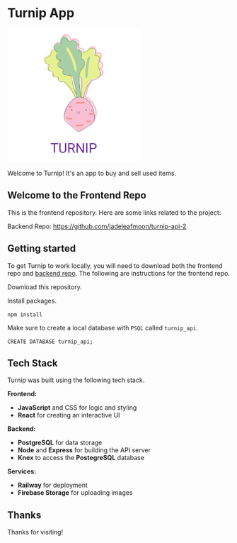# Turnip App



<img src="https://raw.githubusercontent.com/jadeleafmoon/turnip-app/main/src/assets/logo-turnip.png" width="300"/>



Welcome to Turnip! It's an app to buy and sell used items.

## Welcome to the Frontend Repo

This is the frontend repository. Here are some links related to the project:

Backend Repo: https://github.com/jadeleafmoon/turnip-api-2

## Getting started

To get Turnip to work locally, you will need to download both the frontend repo and [backend repo](https://github.com/jadeleafmoon/turnip-api-2). The following are instructions for the frontend repo.

Download this repository.

Install packages.
```
npm install
```

Make sure to create a local database with `PSQL` called `turnip_api`.

```
CREATE DATABASE turnip_api;
```

## Tech Stack

Turnip was built using the following tech stack.

**Frontend:** 

- **JavaScript** and CSS for logic and styling
- **React** for creating an interactive UI

**Backend:**

- **PostgreSQL** for data storage
- **Node** and **Express** for building the API server
- **Knex** to access the **PostegreSQL** database

**Services:**

- **Railway** for deployment
- **Firebase Storage** for uploading images



## Thanks
Thanks for visiting!

